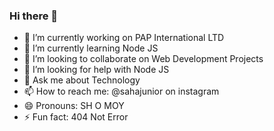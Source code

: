 ### Hi there 👋

<!--
**sahajunior/sahajunior** is a ✨ _special_ ✨ repository because its `README.md` (this file) appears on your GitHub profile.

Here are some ideas to get you started:
-->
- 🔭 I’m currently working on PAP International LTD
- 🌱 I’m currently learning Node JS
- 👯 I’m looking to collaborate on Web Development Projects
- 🤔 I’m looking for help with Node JS
- 💬 Ask me about Technology
- 📫 How to reach me: @sahajunior on instagram
- 😄 Pronouns: SH O MOY
- ⚡ Fun fact: 404 Not Error

